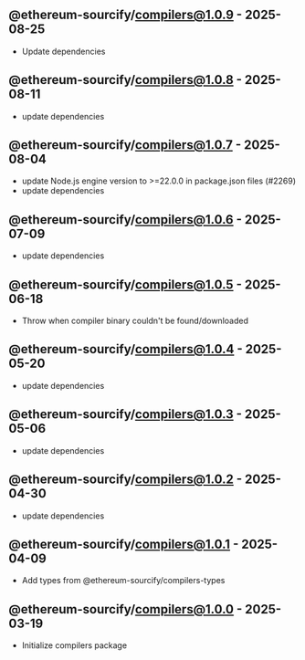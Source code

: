 

## @ethereum-sourcify/compilers@1.0.9 - 2025-08-25

- Update dependencies

## @ethereum-sourcify/compilers@1.0.8 - 2025-08-11

- update dependencies

## @ethereum-sourcify/compilers@1.0.7 - 2025-08-04

- update Node.js engine version to >=22.0.0 in package.json files (#2269)
- update dependencies

## @ethereum-sourcify/compilers@1.0.6 - 2025-07-09

- update dependencies

## @ethereum-sourcify/compilers@1.0.5 - 2025-06-18

- Throw when compiler binary couldn't be found/downloaded

## @ethereum-sourcify/compilers@1.0.4 - 2025-05-20

- update dependencies

## @ethereum-sourcify/compilers@1.0.3 - 2025-05-06

- update dependencies

## @ethereum-sourcify/compilers@1.0.2 - 2025-04-30

- update dependencies

## @ethereum-sourcify/compilers@1.0.1 - 2025-04-09

- Add types from @ethereum-sourcify/compilers-types

## @ethereum-sourcify/compilers@1.0.0 - 2025-03-19

- Initialize compilers package
